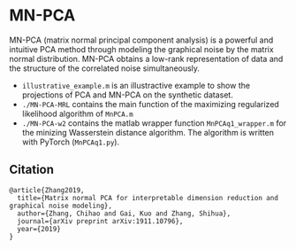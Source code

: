 # MN-PCA
MN-PCA (matrix normal principal component analysis) is a powerful and intuitive PCA method through modeling the graphical noise by the matrix normal distribution. MN-PCA obtains a low-rank representation of data and the structure of the correlated noise simultaneously. 
- `illustrative_example.m` is an illustractive example to show the projections of PCA and MN-PCA on the synthetic dataset.
- `./MN-PCA-MRL` contains the main function of the maximizing regularized likelihood algorithm of `MnPCA.m`
- `./MN-PCA-w2` contains the matlab wrapper function `MnPCAq1_wrapper.m` for the minizing Wasserstein distance algorithm. The algorithm is written with PyTorch (`MnPCAq1.py`). 

## Citation

```
@article{Zhang2019,
  title={Matrix normal PCA for interpretable dimension reduction and graphical noise modeling},
  author={Zhang, Chihao and Gai, Kuo and Zhang, Shihua},
  journal={arXiv preprint arXiv:1911.10796},
  year={2019}
}
```

